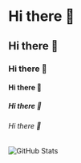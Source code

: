 # Hi there 👋
## Hi there 👋
### Hi there 👋
#### Hi there 👋
##### Hi there 👋
###### Hi there 👋

![GitHub Stats](https://github-readme-stats.vercel.app/api?username=kichima-400&show_icons=true&theme=tokyonight)

<!--
**kichima-400/kichima-400** is a ✨ _special_ ✨ repository because its `README.md` (this file) appears on your GitHub profile.

Here are some ideas to get you started:

- 🔭 I’m currently working on ...
- 🌱 I’m currently learning ...
- 👯 I’m looking to collaborate on ...
- 🤔 I’m looking for help with ...
- 💬 Ask me about ...
- 📫 How to reach me: ...
- 😄 Pronouns: ...
- ⚡ Fun fact: ...
-->

